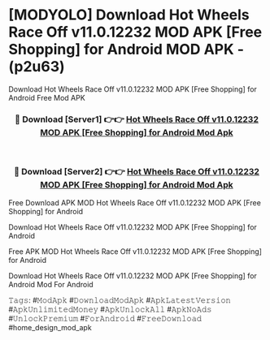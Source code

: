 # [MODYOLO] Download Hot Wheels Race Off v11.0.12232 MOD APK [Free Shopping] for Android MOD APK - (p2u63)
Download Hot Wheels Race Off v11.0.12232 MOD APK [Free Shopping] for Android Free Mod APK

<div align="center">
<h3>🔴 Download [Server1] 👉👉 <a href="https://apk-comot.site?title=Hot_Wheels_Race_Off_v11.0.12232_MOD_APK_[Free_Shopping]_for_Android">Hot Wheels Race Off v11.0.12232 MOD APK [Free Shopping] for Android Mod Apk</a></h3><br>

<h3>🔴 Download [Server2] 👉👉 <a href="https://apk-comot.site?title=Hot_Wheels_Race_Off_v11.0.12232_MOD_APK_[Free_Shopping]_for_Android">Hot Wheels Race Off v11.0.12232 MOD APK [Free Shopping] for Android Mod Apk</a></h3>
</div>


Free Download APK MOD Hot Wheels Race Off v11.0.12232 MOD APK [Free Shopping] for Android

Download Hot Wheels Race Off v11.0.12232 MOD APK [Free Shopping] for Android 

Free APK MOD Hot Wheels Race Off v11.0.12232 MOD APK [Free Shopping] for Android 

Download Hot Wheels Race Off v11.0.12232 MOD APK [Free Shopping] for Android Mod For Android

𝚃𝚊𝚐𝚜: #𝙼𝚘𝚍𝙰𝚙𝚔 #𝙳𝚘𝚠𝚗𝚕𝚘𝚊𝚍𝙼𝚘𝚍𝙰𝚙𝚔 #𝙰𝚙𝚔𝙻𝚊𝚝𝚎𝚜𝚝𝚅𝚎𝚛𝚜𝚒𝚘𝚗 #𝙰𝚙𝚔𝚄𝚗𝚕𝚒𝚖𝚒𝚝𝚎𝚍𝙼𝚘𝚗𝚎𝚢 #𝙰𝚙𝚔𝚄𝚗𝚕𝚘𝚌𝚔𝙰𝚕𝚕 #𝙰𝚙𝚔𝙽𝚘𝙰𝚍𝚜 #𝚄𝚗𝚕𝚘𝚌𝚔𝙿𝚛𝚎𝚖𝚒𝚞𝚖 #𝙵𝚘𝚛𝙰𝚗𝚍𝚛𝚘𝚒𝚍 #𝙵𝚛𝚎𝚎𝙳𝚘𝚠𝚗𝚕𝚘𝚊𝚍 #home_design_mod_apk